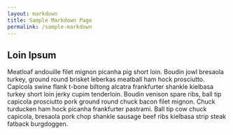 ```yaml
---
layout: markdown
title: Sample Markdown Page
permalink: /sample-markdown
---
```


<section>

## Loin Ipsum

Meatloaf andouille filet mignon picanha pig short loin. Boudin jowl bresaola turkey, ground round brisket leberkas meatball ham hock prosciutto. Capicola swine flank t-bone biltong alcatra frankfurter shankle kielbasa turkey short loin jerky cupim tenderloin. Boudin venison spare ribs, ball tip capicola prosciutto pork ground round chuck bacon filet mignon. Chuck turducken ham hock picanha frankfurter pastrami. Ball tip cow chuck capicola, bresaola pork chop shankle sausage beef ribs kielbasa strip steak fatback burgdoggen.

</section>
